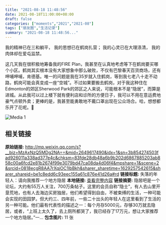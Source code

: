 ```yaml
---
title: "2021-08-18 11:48:56"
date: 2021-08-18T11:00:00+08:00
draft: false
categories: ["moments","2021","2021-08"]
tags: ["朋友圈","生活记录"]
summary: "2021-08-18 11:48:56..."
---
```


我的精神已在三和躺平，
我的思想已在鹤岗扎营；
我的心灵已在大理涤清，
我的肉体却在爱屯监禁。

这几天我在很积极地筹备我的FIRE Plan，我甚至在认真地考虑等下在鹤岗要买哪个小区。鹤岗其实根本没有大家想象中那么破败，不仅有巴黎春天百货商场，还有呷哺呷哺，肯德基。唯一的问题是我在35岁就入住鹤岗，等到我七老八十走不动路，鹤岗可能会真变成一座“空城”。不过如果要搬去鹤岗，对于我这种住在Edmonton的郊区Sherwood Park的郊区之人来说，可能根本不是“隐居”，而算是进城。从此我可以过上楼下就有便利店和诊所的方便日子，我可以不用在意运费地豪气点顿外卖；更棒的是，我甚至能勇敢地不戴口罩出现在公众场合。哈，想想都乐开了花呢。🤭

![Media 1](/Moments/photos/2021-08-18/202108181148560.jpg)

## 相关链接

**原始链接:** http://mp.weixin.qq.com/s?__biz=MzAxNzQ5MDg2NA==&mid=2649617490&idx=1&sn=3b854274503fad926011a338ad377e4c&chksm=83fde28db48a6b9b202d6867885203ab858c00a6fcd2e81b2674f99e3079bd47ca08da4d06f4&mpshare=1&scene=2&srcid=0818ecgR8AA7rXqjOC1lbBkh&sharer_sharetime=1629257542615&sharer_shareid=be1c8edd6c93eec155a61c876e41d26a#rd
**链接标题:** 失落的年轻人：请向我推荐一个地方隐居
**本地链接:** [查看完整内容](/link_content/2021/08/2021-08-18-1/link_content/)
**链接摘要:** 隐居吧是一个论坛，大约有55万人关注，700万条帖子。这里的会员自称“隐士”，有人去山里开垦荒地，也有人去海边买房独居，他们希望得到自由，不被束缚的生活，一种可能会实现的田园梦。但大约三、四年前，一些二十出头的年轻人在这里看到了生活的另一种可能。他们最有代表性的描述之一：每个月存5000元，存够30万就去隐居，或者，“上班上太久了，去上厕所都哭了，我已经存了17万元，想让大家推荐一个地方隐居。”一...
**包含图片:** 11 张

